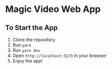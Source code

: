 # Magic Video Web App
## To Start the App
1. Clone the repository
2. Run `yarn`
3. Run `yarn dev`
4. Open `http://localhost:5173` in your browser
5. Enjoy the app!